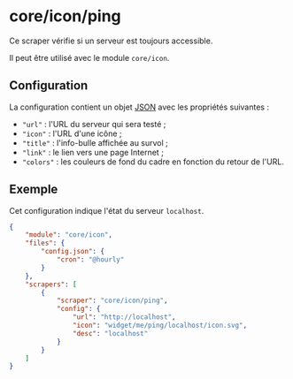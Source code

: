 # core/icon/ping

Ce scraper vérifie si un serveur est toujours accessible.

Il peut être utilisé avec le module `core/icon`.

## Configuration

La configuration contient un objet
[JSON](https://www.json.org/json-fr.html "JavaScript Object Notation") avec les
propriétés suivantes :

- `"url"` : l'URL du serveur qui sera testé ;
- `"icon"` : l'URL d'une icône ;
- `"title"` : l'info-bulle affichée au survol ;
- `"link"` : le lien vers une page Internet ;
- `"colors"` : les couleurs de fond du cadre en fonction du retour de l'URL.

## Exemple

Cet configuration indique l'état du serveur `localhost`.

```JSON
{
    "module": "core/icon",
    "files": {
        "config.json": {
            "cron": "@hourly"
        }
    },
    "scrapers": [
        {
            "scraper": "core/icon/ping",
            "config": {
                "url": "http://localhost",
                "icon": "widget/me/ping/localhost/icon.svg",
                "desc": "localhost"
            }
        }
    ]
}
```
